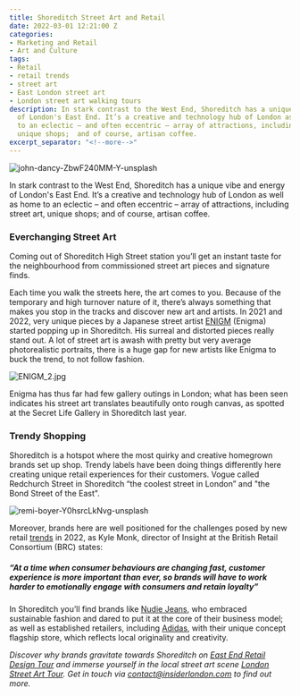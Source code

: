 ```yaml
---
title: Shoreditch Street Art and Retail
date: 2022-03-01 12:21:00 Z
categories:
- Marketing and Retail
- Art and Culture
tags:
- Retail
- retail trends
- street art
- East London street art
- London street art walking tours
description: In stark contrast to the West End, Shoreditch has a unique vibe and energy
  of London's East End. It’s a creative and technology hub of London as well as home
  to an eclectic – and often eccentric – array of attractions, including street art,
  unique shops;  and of course, artisan coffee.
excerpt_separator: "<!--more-->"
---
```


![john-dancy-ZbwF240MM-Y-unsplash](/uploads/john-dancy-ZbwF240MM-Y-unsplash.jpg)

In stark contrast to the West End, Shoreditch has a unique vibe and energy of London's East End. It’s a creative and technology hub of London as well as home to an eclectic – and often eccentric – array of attractions, including street art, unique shops;  and of course, artisan coffee.

<!--more-->

### Everchanging Street Art

Coming out of Shoreditch High Street station you’ll get an instant taste for the neighbourhood  from commissioned street art pieces and signature finds. 

Each time you walk the streets here, the art comes to you. Because of the temporary and high turnover nature of it, there’s always something that makes you stop in the tracks and discover new art and artists. In 2021 and 2022, very unique pieces by a Japanese street artist [ENIGM](https://shop.enigma.tokyo/) (Enigma) started popping up in Shoreditch. His surreal and distorted pieces really stand out. A lot of street art is awash with pretty but very average photorealistic portraits, there is a huge gap for new artists like Enigma to buck the trend, to not follow fashion. 

![ENIGM_2.jpg](/uploads/ENIGM_2.jpg)

Enigma has thus far had few gallery outings in London; what has been seen indicates his street art translates beautifully onto rough canvas, as spotted at the Secret Life Gallery in Shoreditch last year.

### Trendy Shopping

Shoreditch is a hotspot where the most quirky and creative homegrown brands set up shop. Trendy labels have been doing things differently here creating unique retail experiences for their customers. Vogue called Redchurch Street in Shoreditch  “the coolest street in London” and "the Bond Street of the East". 

![remi-boyer-Y0hsrcLkNvg-unsplash](/uploads/remi-boyer-Y0hsrcLkNvg-unsplash.jpg)

Moreover, brands here are well positioned for the challenges posed by new retail [trends](https://www.forbes.com/sites/catherineerdly/2021/12/28/four-trends-that-will-shape-retail-in-2022/?sh=340109bb519a) in 2022, as Kyle Monk, director of Insight at the British Retail Consortium (BRC) states: 
##### *“At a time when consumer behaviours are changing fast, customer experience is more important than ever, so brands will have to work harder to emotionally engage with consumers and retain loyalty”* 

In Shoreditch you’ll find brands like [Nudie Jeans](https://www.nudiejeans.com/), who embraced sustainable fashion and dared to put it at the core of their business model; as well as established retailers, including [Adidas](https://www.adidas.co.uk/),  with their unique concept flagship store, which reflects local originality and creativity.


*Discover why brands gravitate towards Shoreditch on [East End Retail Design Tour](https://www.insiderlondon.com/london/educational-tours/retail-design/) and immerse yourself in the local street art scene [London Street Art Tour](https://www.insiderlondon.com/london/educational-tours/street-art-tour-london/). Get in touch via <a href="mailto:contact@insiderlondon.com">contact@insiderlondon.com</a> to find out more.*

